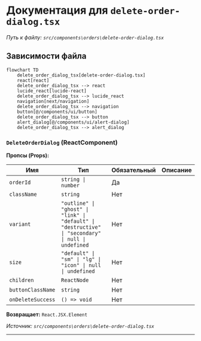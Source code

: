 # Документация для `delete-order-dialog.tsx`

*Путь к файлу: `src/components\orders\delete-order-dialog.tsx`*

## Зависимости файла

```mermaid
flowchart TD
    delete_order_dialog_tsx[delete-order-dialog.tsx]
    react[react]
    delete_order_dialog_tsx --> react
    lucide_react[lucide-react]
    delete_order_dialog_tsx --> lucide_react
    navigation[next/navigation]
    delete_order_dialog_tsx --> navigation
    button[@/components/ui/button]
    delete_order_dialog_tsx --> button
    alert_dialog[@/components/ui/alert-dialog]
    delete_order_dialog_tsx --> alert_dialog
```

### `DeleteOrderDialog` (ReactComponent)

**Пропсы (Props):**

| Имя | Тип | Обязательный | Описание |
|---|---|---|---|
| `orderId` | `string \| number` | Да |  |
| `className` | `string` | Нет |  |
| `variant` | `"outline" \| "ghost" \| "link" \| "default" \| "destructive" \| "secondary" \| null \| undefined` | Нет |  |
| `size` | `"default" \| "sm" \| "lg" \| "icon" \| null \| undefined` | Нет |  |
| `children` | `ReactNode` | Нет |  |
| `buttonClassName` | `string` | Нет |  |
| `onDeleteSuccess` | `() => void` | Нет |  |

**Возвращает:** `React.JSX.Element`

*Источник: `src/components\orders\delete-order-dialog.tsx`*

---
